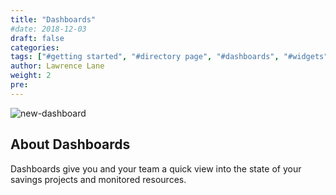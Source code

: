 ```yaml
---
title: "Dashboards"
#date: 2018-12-03
draft: false
categories:
tags: ["#getting started", "#directory page", "#dashboards", "#widgets"]
author: Lawrence Lane
weight: 2
pre:
---
```

![new-dashboard](/images/_index/new-dashboard.png)

## About Dashboards

Dashboards give you and your team a quick view into the state of your savings projects and monitored resources. 
